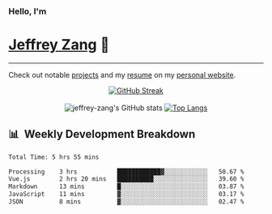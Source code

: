 
### Hello, I'm 
# [Jeffrey Zang](https://www.linkedin.com/in/jeffreyzang/) 🦀

---

Check out notable [projects](https://jeffz.dev/projects) and my [resume](https://jeffz.dev/resume) on my [personal website](https://jeffz.dev/).

<div align = 'center'>

[![GitHub Streak](https://github-readme-streak-stats.herokuapp.com/?user=jeffrey-zang&theme=tokyonight)](https://git.io/streak-stats)
<br></br>
![jeffrey-zang's GitHub stats](https://github-readme-stats.vercel.app/api?username=jeffrey-zang&show_icons=true&theme=tokyonight&hide_rank=true&hide=stars) 
[![Top Langs](https://github-readme-stats.vercel.app/api/top-langs/?username=jeffrey-zang&hide=ShaderLab,HLSL&layout=compact&theme=tokyonight)](https://github.com/anuraghazra/github-readme-stats)

</div>

## 📊 &nbsp;Weekly Development Breakdown
<!--START_SECTION:waka-->

```txt
Total Time: 5 hrs 55 mins

Processing    3 hrs           ████████████▓░░░░░░░░░░░░   50.67 %
Vue.js        2 hrs 20 mins   ██████████░░░░░░░░░░░░░░░   39.60 %
Markdown      13 mins         █░░░░░░░░░░░░░░░░░░░░░░░░   03.87 %
JavaScript    11 mins         ▓░░░░░░░░░░░░░░░░░░░░░░░░   03.17 %
JSON          8 mins          ▓░░░░░░░░░░░░░░░░░░░░░░░░   02.47 %
```

<!--END_SECTION:waka-->

